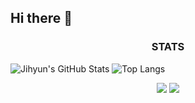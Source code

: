 ## Hi there 👋

<!--
**kjh1130/kjh1130** is a ✨ _special_ ✨ repository because its `README.md` (this file) appears on your GitHub profile.

Here are some ideas to get you started:

- 🔭 I’m currently working on ...
- 🌱 I’m currently learning ...
- 👯 I’m looking to collaborate on ...
- 🤔 I’m looking for help with ...
- 💬 Ask me about ...
- 📫 How to reach me: ...
- 😄 Pronouns: ...
- ⚡ Fun fact: ...
-->
<h3 align="center">STATS</h3>

![Jihyun's GitHub Stats](https://github-readme-stats.vercel.app/api?username=kjh1130&show_icons=true&theme=radical)
![Top Langs](https://github-readme-stats.vercel.app/api/top-langs/?username=kjh1130&layout=compact)

<div align="center">
  <img src="https://github-readme-stats.vercel.app/api?username=kjh1130&show_icons=true&theme=radical" />
  <img src="https://github-readme-stats.vercel.app/api/top-langs/?username=kjh1130&layout=compact" />
</div>
